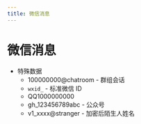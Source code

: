 ```yaml
---
title: 微信消息
---
```


# 微信消息

- 特殊数据
  - 100000000@chatroom - 群组会话
  - `wxid_` - 标准微信 ID
  - QQ1000000000
  - gh_123456789abc - 公众号
  - v1_xxxx@stranger - 加密后陌生人姓名
